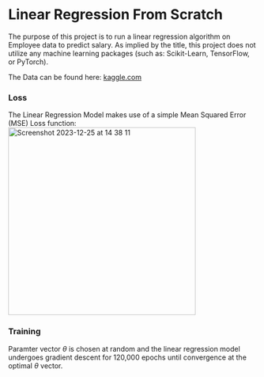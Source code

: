 # Linear Regression From Scratch
The purpose of this project is to run a linear regression algorithm on Employee data to predict salary.
As implied by the title, this project does not utilize any machine learning packages (such as: Scikit-Learn, TensorFlow, or PyTorch).


The Data can be found here: [kaggle.com](https://www.kaggle.com/code/vivinbarath/simple-linear-regression-for-salary-data/input)

### Loss
The Linear Regression Model makes use of a simple Mean Squared Error (MSE) Loss function:
<img width="379" alt="Screenshot 2023-12-25 at 14 38 11" src="https://github.com/CallihanB03/Linear.Regression.From.Scratch/assets/123860294/aeb479a5-f2c0-46b7-ac61-586d9d84a0fd">

### Training
Paramter vector $\theta$ is chosen at random and the linear regression model undergoes gradient descent for 120,000 epochs until convergence at the optimal $\theta$ vector.
